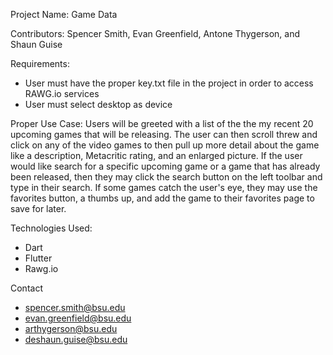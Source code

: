 Project Name:
Game Data

Contributors:
Spencer Smith, Evan Greenfield, Antone Thygerson, and Shaun Guise

Requirements:
- User must have the proper key.txt file in the project in order to access RAWG.io services 
- User must select desktop as device

Proper Use Case:
     Users will be greeted with a list of the the my recent 20 upcoming games that will be releasing.
The user can then scroll threw and click on any of the video games to then pull up more detail about
the game like a description, Metacritic rating, and an enlarged picture. If the user would like search
for a specific upcoming game or a game that has already been released, then they may click the search
button on the left toolbar and type in their search. If some games catch the user's eye, they may use
the favorites button, a thumbs up, and add the game to their favorites page to save for later.

Technologies Used:
- Dart
- Flutter
- Rawg.io
 
Contact
- spencer.smith@bsu.edu
- evan.greenfield@bsu.edu
- arthygerson@bsu.edu
- deshaun.guise@bsu.edu
